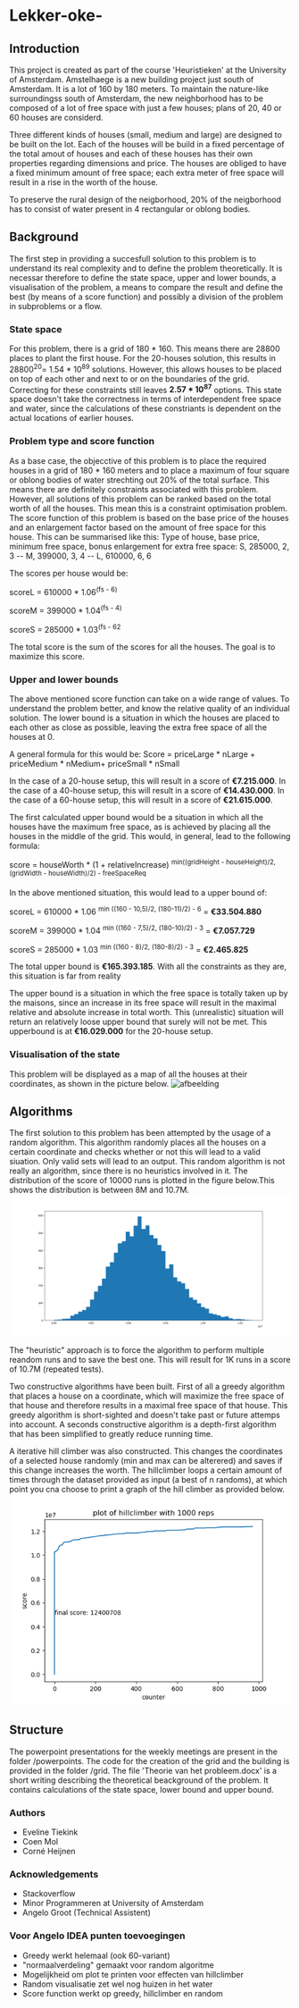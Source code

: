 # Lekker-oke-

## Introduction
This project is created as part of the course 'Heuristieken' at the University of Amsterdam. 
Amstelhaege is a new building project just south of Amsterdam. It is a lot of 160 by 180 meters.
To maintain the nature-like surroundingss south of Amsterdam, the new neighborhood has to be composed of a lot of free space with 
just a few houses; plans of 20, 40 or 60 houses are considerd.

Three different kinds of houses (small, medium and large) are designed to be built on the lot. Each of the houses will be build in a fixed
percentage of the total amout of houses and each of these houses has their own properties regarding dimensions and price. The houses are
obliged to have a fixed minimum amount of free space; each extra meter of free space will result in a rise in the worth of the house.

To preserve the rural design of the neigborhood, 20% of the neigborhood has to consist of water present in 4 rectangular or oblong bodies.

## Background
The first step in providing a succesfull solution to this problem is to understand its real complexity and to define the problem
theoretically. It is necessar therefore to define the state space, upper and lower bounds, a visualisation of the problem, a means to
compare the result and define the best (by means of a score function) and possibly a division of the problem in subproblems or a flow.

### State space
For this problem, there is a grid of 180 * 160. This means there are 28800 places to plant the first house. For the 20-houses solution, 
this results in 28800<sup>20</sup>=  1.54 * 10<sup>89</sup> solutions. However, this allows houses to be placed on top of each other and next to or on
the boundaries of the grid. Correcting for these constraints still leaves **2.57 * 10<sup>87</sup>** options. 
This state space doesn't take the correctness in terms of interdependent free space and water, since the calculations of these
constriants is dependent on the actual locations of earlier houses. 

### Problem type and score function
As a base case, the objecctive of this problem is to place the required houses in a grid of 180 * 160 meters and to place a maximum
of four square or oblong bodies of water strechting out 20% of the total surface. This means there are definitely constraints associated
with this problem. However, all solutions of this problem can be ranked based on the total worth of all the houses. This mean this is 
a constraint optimisation problem. 
The score function of this problem is based on the base price of the houses and an enlargement factor based on the amount of free space
for this house. This can be summarised like this:
Type of house, base price, minimum free space, bonus enlargement for extra free space: S, 285000, 2, 3 -- M, 399000, 3, 4 -- L, 610000, 6, 6

The scores per house would be:

scoreL = 610000 * 1.06<sup>(fs - 6)</sup>

scoreM = 399000 * 1.04<sup>(fs - 4)</sup>

scoreS = 285000 * 1.03<sup>(fs - 62</sup>

The total score is the sum of the scores for all the houses. The goal is to maximize this score.

### Upper and lower bounds
The above mentioned score function can take on a wide range of values. To understand the problem better, and know the relative quality
of an individual solution. The lower bound is a situation in which the houses are placed to each other as close as possible, leaving 
the extra free space of all the houses at 0.

A general formula for this would be:
Score = priceLarge * nLarge + priceMedium * nMedium+ priceSmall * nSmall

In the case of a 20-house setup, this will result in a score of **€7.215.000**.
In the case of a 40-house setup, this will result in a score of **€14.430.000**. 
In the case of a 60-house setup, this will result in a score of **€21.615.000**. 

The first calculated upper bound would be a situation in which all the houses have the maximum free space, as is achieved by placing
all the houses in the middle of the grid. This would, in general, lead to the following formula:

score = houseWorth * (1 + relativeIncrease) <sup>min((gridHeight - houseHeight)/2,  (gridWidth - houseWidth)/2) - freeSpaceReq</sup>

In the above mentioned situation, this would lead to a upper bound of:

scoreL = 610000 * 1.06 <sup>min ((160 - 10,5)/2, (180-11)/2) - 6</sup> = **€33.504.880**

scoreM = 399000 * 1.04 <sup>min ((160 - 7,5)/2, (180-10)/2) - 3</sup> = **€7.057.729**

scoreS = 285000 * 1.03 <sup>min ((160 - 8)/2, (180-8)/2) - 3</sup> = **€2.465.825**

The total upper bound is **€165.393.185**. With all the constraints as they are, this situation is far from reality

The upper bound is a situation in which the free space is totally taken up by the maisons, since an increase in its free space will 
result in the maximal relative and absolute increase in total worth. This (unrealistic) situation will return an relatively loose
upper bound that surely will not be met. This upperbound is at **€16.029.000** for the 20-house setup. 

### Visualisation of the state
This problem will be displayed as a map of all the houses at their coordinates, as shown in the picture below.
![afbeelding](https://user-images.githubusercontent.com/43990565/49215236-a5795080-f3c8-11e8-9583-29a6e7dbe636.png)

## Algorithms
The first solution to this problem has been attempted by the usage of a random algorithm. This algorithm randomly places all the 
houses on a certain coordinate and checks whether or not this will lead to a valid siuation. Only valid sets will lead to an output. 
This random algorithm is not really an algorithm, since there is no heuristics involved in it. The distribution of the score of 10000
runs is plotted in the figure below.This shows the distribution is between 8M and 10.7M. 
![Alt Text](https://github.com/corne12345/Lekker-oke-/blob/master/output/random_run(10000).png)

The "heuristic" approach is to force the algorithm to perform multiple reandom runs and to save the best one. This will result for 1K
runs in a score of 10.7M (repeated tests). 

Two constructive algorithms have been built. First of all a greedy algorithm that places a house on a coordinate, which will maximize
the free space of that house and therefore results in a maximal free space of that house. This greedy algorithm is short-sighted and
doesn't take past or future attemps into account.
A seconds constructive algorithm is a depth-first algorithm that has been simplified to greatly reduce running time. 

A iterative hill climber was also constructed. This changes the coordinates of a selected house randomly (min and max can be alterered) 
and saves if this change increases the worth. The hillclimber loops a certain amount of times through the dataset provided as input 
(a best of n randoms), at which point you cna choose to print a graph of the hill climber as provided below. 
![Alt Text](https://github.com/corne12345/Lekker-oke-/blob/master/output/hillclimber_run(1000%20reps).png)


## Structure
The powerpoint presentations for the weekly meetings are present in the folder /powerpoints.
The code for the creation of the grid and the building is provided in the folder /grid.
The file 'Theorie van het probleem.docx' is a short writing describing the theoretical beackground of the problem.
It contains calculations of the state space, lower bound and upper bound.

### Authors
- Eveline Tiekink
- Coen Mol
- Corné Heijnen

### Acknowledgements
- Stackoverflow
- Minor Programmeren at University of Amsterdam
- Angelo Groot (Technical Assistent)

### Voor Angelo IDEA punten toevoegingen

- Greedy werkt helemaal (ook 60-variant)
- "normaalverdeling" gemaakt voor random algoritme
- Mogelijkheid om plot te printen voor effecten van hillclimber
- Random visualisatie zet wel nog huizen in het water
- Score function werkt op greedy, hillclimber en random


